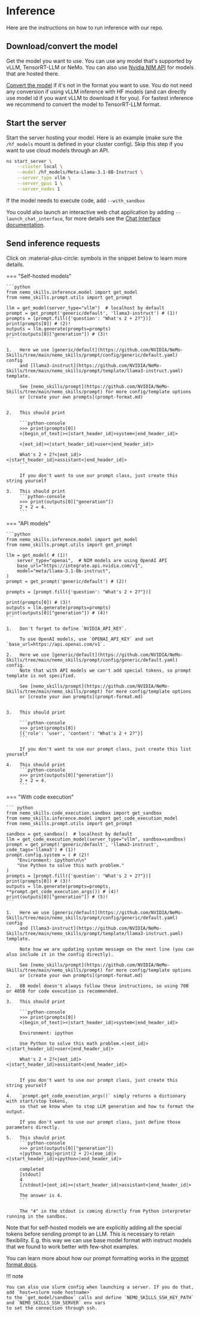 # Inference

Here are the instructions on how to run inference with our repo.

## Download/convert the model

Get the model you want to use. You can use any model that's supported by vLLM, TensorRT-LLM or NeMo.
You can also use [Nvidia NIM API](https://www.nvidia.com/en-us/ai/) for models that are hosted there.

[Convert the model](../pipelines/checkpoint-conversion.md) if it's not in the format you want to use.
You do not need any conversion if using vLLM inference with HF models
(and can directly use model id if you want vLLM to download it for you).
For fastest inference we recommend to convert the model to TensorRT-LLM format.

## Start the server

Start the server hosting your model. Here is an example (make sure the `/hf_models` mount is defined in your cluster config). Skip this step if you want to use cloud models through an API.

```bash
ns start_server \
    --cluster local \
    --model /hf_models/Meta-Llama-3.1-8B-Instruct \
    --server_type vllm \
    --server_gpus 1 \
    --server_nodes 1
```

If the model needs to execute code, add `--with_sandbox`

You could also launch an interactive web chat application by adding `--launch_chat_interface`, for more details see the [Chat Interface documentation](chat_interface.md).

## Send inference requests

Click on :material-plus-circle: symbols in the snippet below to learn more details.


=== "Self-hosted models"

    ```python
    from nemo_skills.inference.model import get_model
    from nemo_skills.prompt.utils import get_prompt

    llm = get_model(server_type="vllm")  # localhost by default
    prompt = get_prompt('generic/default', 'llama3-instruct') # (1)!
    prompts = [prompt.fill({'question': "What's 2 + 2?"})]
    print(prompts[0]) # (2)!
    outputs = llm.generate(prompts=prompts)
    print(outputs[0]["generation"]) # (3)!
    ```

    1.   Here we use [generic/default](https://github.com/NVIDIA/NeMo-Skills/tree/main/nemo_skills/prompt/config/generic/default.yaml) config
         and [llama3-instruct](https://github.com/NVIDIA/NeMo-Skills/tree/main/nemo_skills/prompt/template/llama3-instruct.yaml) template.

         See [nemo_skills/prompt](https://github.com/NVIDIA/NeMo-Skills/tree/main/nemo_skills/prompt) for more config/template options
         or [create your own prompts](prompt-format.md)


    2.   This should print

         ```python-console
         >>> print(prompts[0])
         <|begin_of_text|><|start_header_id|>system<|end_header_id|>

         <|eot_id|><|start_header_id|>user<|end_header_id|>

         What's 2 + 2?<|eot_id|><|start_header_id|>assistant<|end_header_id|>
         ```

         If you don't want to use our prompt class, just create this string yourself

    3.   This should print
         ```python-console
         >>> print(outputs[0]["generation"])
         2 + 2 = 4.
         ```

=== "API models"

    ```python
    from nemo_skills.inference.model import get_model
    from nemo_skills.prompt.utils import get_prompt

    llm = get_model( # (1)!
        server_type="openai",  # NIM models are using OpenAI API
        base_url="https://integrate.api.nvidia.com/v1",
        model="meta/llama-3.1-8b-instruct",
    )
    prompt = get_prompt('generic/default') # (2)!

    prompts = [prompt.fill({'question': "What's 2 + 2?"})]

    print(prompts[0]) # (3)!
    outputs = llm.generate(prompts=prompts)
    print(outputs[0]["generation"]) # (4)!
    ```

    1.   Don't forget to define `NVIDIA_API_KEY`.

         To use OpenAI models, use `OPENAI_API_KEY` and set `base_url=https://api.openai.com/v1`.

    2.   Here we use [generic/default](https://github.com/NVIDIA/NeMo-Skills/tree/main/nemo_skills/prompt/config/generic/default.yaml) config.
         Note that with API models we can't add special tokens, so prompt template is not specified.

         See [nemo_skills/prompt](https://github.com/NVIDIA/NeMo-Skills/tree/main/nemo_skills/prompt) for more config/template options
         or [create your own prompts](prompt-format.md)


    3.   This should print

         ```python-console
         >>> print(prompts[0])
         [{'role': 'user', 'content': "What's 2 + 2?"}]
         ```

         If you don't want to use our prompt class, just create this list yourself

    4.   This should print
         ```python-console
         >>> print(outputs[0]["generation"])
         2 + 2 = 4.
         ```

=== "With code execution"

    ``` python
    from nemo_skills.code_execution.sandbox import get_sandbox
    from nemo_skills.inference.model import get_code_execution_model
    from nemo_skills.prompt.utils import get_prompt

    sandbox = get_sandbox()  # localhost by default
    llm = get_code_execution_model(server_type="vllm", sandbox=sandbox)
    prompt = get_prompt('generic/default', 'llama3-instruct', code_tags='llama3') # (1)!
    prompt.config.system = ( # (2)!
        "Environment: ipython\n\n"
        "Use Python to solve this math problem."
    )
    prompts = [prompt.fill({'question': "What's 2 + 2?"})]
    print(prompts[0]) # (3)!
    outputs = llm.generate(prompts=prompts, **prompt.get_code_execution_args()) # (4)!
    print(outputs[0]["generation"]) # (5)!
    ```

    1.   Here we use [generic/default](https://github.com/NVIDIA/NeMo-Skills/tree/main/nemo_skills/prompt/config/generic/default.yaml) config
         and [llama3-instruct](https://github.com/NVIDIA/NeMo-Skills/tree/main/nemo_skills/prompt/template/llama3-instruct.yaml) template.

         Note how we are updating system message on the next line (you can also include it in the config directly).

         See [nemo_skills/prompt](https://github.com/NVIDIA/NeMo-Skills/tree/main/nemo_skills/prompt) for more config/template options
         or [create your own prompts](prompt-format.md)

    2.   8B model doesn't always follow these instructions, so using 70B or 405B for code execution is recommended.

    3.   This should print

         ```python-console
         >>> print(prompts[0])
         <|begin_of_text|><|start_header_id|>system<|end_header_id|>

         Environment: ipython

         Use Python to solve this math problem.<|eot_id|><|start_header_id|>user<|end_header_id|>

         What's 2 + 2?<|eot_id|><|start_header_id|>assistant<|end_header_id|>
         ```

         If you don't want to use our prompt class, just create this string yourself

    4.   `prompt.get_code_execution_args()` simply returns a dictionary with start/stop tokens,
         so that we know when to stop LLM generation and how to format the output.

         If you don't want to use our prompt class, just define those parameters directly.

    5.   This should print
         ```python-console
         >>> print(outputs[0]["generation"])
         <|python_tag|>print(2 + 2)<|eom_id|><|start_header_id|>ipython<|end_header_id|>

         completed
         [stdout]
         4
         [/stdout]<|eot_id|><|start_header_id|>assistant<|end_header_id|>

         The answer is 4.
         ```

         The "4" in the stdout is coming directly from Python interpreter running in the sandbox.

Note that for self-hosted models we are explicitly adding all the special tokens before sending prompt to an LLM.
This is necessary to retain flexibility. E.g. this way we can use base model format with
instruct models that we found to work better with few-shot examples.

You can learn more about how our prompt formatting works in the [prompt format docs](../basics/prompt-format.md).

!!! note

    You can also use slurm config when launching a server. If you do that, add `host=<slurm node hostname>`
    to the `get_model/sandbox` calls and define `NEMO_SKILLS_SSH_KEY_PATH` and `NEMO_SKILLS_SSH_SERVER` env vars
    to set the connection through ssh.